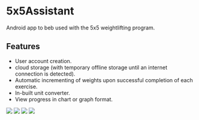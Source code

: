 # 5x5Assistant

Android app to beb used with the 5x5 weightlifting program.


## Features
- User account creation.
- cloud storage (with temporary offline storage until an internet connection is detected).
- Automatic incrementing of weights upon successful completion of each exercise.
- In-built unit converter.
- View progress in chart or graph format.


![](https://github.com/hitro11/5x5Assistant/blob/master/login.png)
![](https://github.com/hitro11/5x5Assistant/blob/master/settings.png)
![](https://github.com/hitro11/5x5Assistant/blob/master/workoutEmpty.png)
![](https://github.com/hitro11/5x5Assistant/blob/master/workoutFilled.png)
